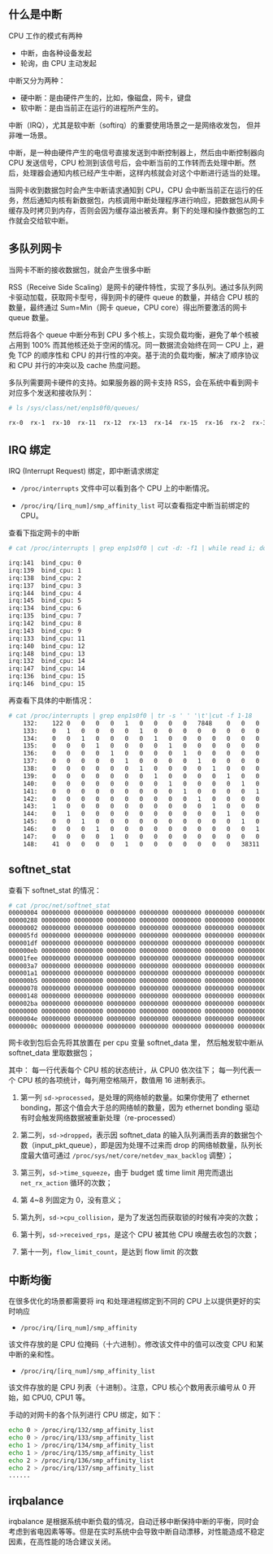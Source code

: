 ## 什么是中断

CPU 工作的模式有两种

- 中断，由各种设备发起
- 轮询，由 CPU 主动发起

中断又分为两种：

- 硬中断：是由硬件产生的，比如，像磁盘，网卡，键盘
- 软中断：是由当前正在运行的进程所产生的。

中断（IRQ），尤其是软中断（softirq）的重要使用场景之一是网络收发包， 但并非唯一场景。

中断，是一种由硬件产生的电信号直接发送到中断控制器上，然后由中断控制器向 CPU 发送信号，CPU 检测到该信号后，会中断当前的工作转而去处理中断。然后，处理器会通知内核已经产生中断，这样内核就会对这个中断进行适当的处理。

当网卡收到数据包时会产生中断请求通知到 CPU，CPU 会中断当前正在运行的任务，然后通知内核有新数据包，内核调用中断处理程序进行响应，把数据包从网卡缓存及时拷贝到内存，否则会因为缓存溢出被丢弃。剩下的处理和操作数据包的工作就会交给软中断。

## 多队列网卡

当网卡不断的接收数据包，就会产生很多中断

RSS（Receive Side Scaling）是网卡的硬件特性，实现了多队列。通过多队列网卡驱动加载，获取网卡型号，得到网卡的硬件  queue 的数量，并结合 CPU 核的数量，最终通过 Sum=Min（网卡 queue，CPU core）得出所要激活的网卡 queue  数量。

然后将各个 queue 中断分布到 CPU 多个核上，实现负载均衡，避免了单个核被占用到 100%  而其他核还处于空闲的情况。同一数据流会始终在同一 CPU 上，避免 TCP 的顺序性和 CPU  的并行性的冲突。基于流的负载均衡，解决了顺序协议和 CPU 并行的冲突以及 cache 热度问题。

多队列需要网卡硬件的支持。如果服务器的网卡支持 RSS，会在系统中看到网卡对应多个发送和接收队列：

```bash
# ls /sys/class/net/enp1s0f0/queues/

rx-0  rx-1  rx-10  rx-11  rx-12  rx-13  rx-14  rx-15  rx-16  rx-2  rx-3  rx-4  rx-5  rx-6  rx-7  rx-8  rx-9  tx-0  tx-1  tx-10  tx-11  tx-12  tx-13  tx-14  tx-15  tx-2  tx-3  tx-4  tx-5  tx-6  tx-7  tx-8  tx-9
```

## IRQ 绑定

IRQ (Interrupt Request) 绑定，即中断请求绑定

- `/proc/interrupts` 文件中可以看到各个 CPU 上的中断情况。

- `/proc/irq/[irq_num]/smp_affinity_list` 可以查看指定中断当前绑定的 CPU。

查看下指定网卡的中断

```bash
# cat /proc/interrupts | grep enp1s0f0 | cut -d: -f1 | while read i; do echo -ne irq":$i\t bind_cpu: "; cat /proc/irq/$i/smp_affinity_list; done | sort -n -t' ' -k3

irq:141	 bind_cpu: 0
irq:139	 bind_cpu: 1
irq:138	 bind_cpu: 2
irq:137	 bind_cpu: 3
irq:144	 bind_cpu: 4
irq:145	 bind_cpu: 5
irq:134	 bind_cpu: 6
irq:135	 bind_cpu: 7
irq:142	 bind_cpu: 8
irq:143	 bind_cpu: 9
irq:133	 bind_cpu: 11
irq:140	 bind_cpu: 12
irq:148	 bind_cpu: 13
irq:132	 bind_cpu: 14
irq:147	 bind_cpu: 14
irq:136	 bind_cpu: 15
irq:146	 bind_cpu: 15
```

再查看下具体的中断情况：

```bash
# cat /proc/interrupts | grep enp1s0f0 | tr -s ' ' '\t'|cut -f 1-18
	132:	122	0	0	0	0	1	0	0	0	0	7848	0	0	0	14836	0
	133:	0	1	0	0	0	0	1	0	0	0	0	0	0	0	0	0
	134:	0	0	1	0	0	0	0	1	0	0	0	0	0	0	0	0
	135:	0	0	0	1	0	0	0	0	1	0	0	0	0	0	0	0
	136:	0	0	0	0	1	0	0	0	0	1	0	0	0	0	0	0
	137:	0	0	0	0	0	1	0	0	0	0	1	0	0	0	0	0
	138:	0	0	0	0	0	0	1	0	0	0	0	1	0	0	0	0
	139:	0	0	0	0	0	0	0	1	0	0	0	0	1	0	0	0
	140:	0	0	0	0	0	0	0	0	1	0	0	0	0	1	0	0
	141:	0	0	0	0	0	0	0	0	0	1	0	0	0	0	1	0
	142:	0	0	0	0	0	0	0	0	0	0	1	0	0	0	0	1
	143:	1	0	0	0	0	0	0	0	0	0	0	1	0	0	0	0
	144:	0	1	0	0	0	0	0	0	0	0	0	0	1	0	0	0
	145:	0	0	1	0	0	0	0	0	0	0	0	0	0	1	0	0
	146:	0	0	0	1	0	0	0	0	0	0	0	0	0	0	1	0
	147:	0	0	0	0	1	0	0	0	0	0	0	0	0	0	0	1
	148:	41	0	0	0	0	1	0	0	0	0	0	0	0	38311	0	0
```

## softnet_stat

查看下 softnet_stat 的情况：

```bash
# cat /proc/net/softnet_stat
00000004 00000000 00000000 00000000 00000000 00000000 00000000 00000000 00000000 00000000 00000000 00000000 00000000
00000288 00000000 00000000 00000000 00000000 00000000 00000000 00000000 00000000 00000000 00000000 00000000 00000001
00000002 00000000 00000000 00000000 00000000 00000000 00000000 00000000 00000000 00000000 00000000 00000000 00000002
000005fd 00000000 00000000 00000000 00000000 00000000 00000000 00000000 00000000 00000000 00000000 00000000 00000003
000001df 00000000 00000000 00000000 00000000 00000000 00000000 00000000 00000000 00000000 00000000 00000000 00000004
000000eb 00000000 00000000 00000000 00000000 00000000 00000000 00000000 00000000 00000000 00000000 00000000 00000005
00001fee 00000000 00000000 00000000 00000000 00000000 00000000 00000000 00000000 00000000 00000000 00000000 00000006
000003a7 00000000 00000000 00000000 00000000 00000000 00000000 00000000 00000000 00000000 00000000 00000000 00000007
000001a1 00000000 00000000 00000000 00000000 00000000 00000000 00000000 00000000 00000000 00000000 00000000 00000008
000000b5 00000000 00000000 00000000 00000000 00000000 00000000 00000000 00000000 00000000 00000000 00000000 00000009
00000078 00000000 00000000 00000000 00000000 00000000 00000000 00000000 00000000 00000000 00000000 00000000 0000000a
00000148 00000000 00000000 00000000 00000000 00000000 00000000 00000000 00000000 00000000 00000000 00000000 0000000b
000002ba 00000000 00000000 00000000 00000000 00000000 00000000 00000000 00000000 00000000 00000000 00000000 0000000c
00000000 00000000 00000000 00000000 00000000 00000000 00000000 00000000 00000000 00000000 00000000 00000000 0000000d
0000004e 00000000 00000000 00000000 00000000 00000000 00000000 00000000 00000000 00000000 00000000 00000000 0000000e
0000000c 00000000 00000000 00000000 00000000 00000000 00000000 00000000 00000000 00000000 00000000 00000000 0000000f
```

网卡收到包后会先将其放置在 per cpu 变量 softnet_data 里， 然后触发软中断从 softnet_data 里取数据包；

其中： 每一行代表每个 CPU 核的状态统计，从 CPU0 依次往下； 每一列代表一个 CPU 核的各项统计，每列用空格隔开，数值用 16 进制表示。

1. 第一列 `sd->processed`，是处理的网络帧的数量。如果你使用了 ethernet bonding，那这个值会大于总的网络帧的数量，因为 ethernet bonding 驱动有时会触发网络数据被重新处理（re-processed）

2. 第二列，`sd->dropped`，表示因 softnet_data 的输入队列满而丢弃的数据包个数（input_pkt_queue），即是因为处理不过来而 drop 的网络帧数量，队列长度最大值可通过 `/proc/sys/net/core/netdev_max_backlog` 调整）；

3. 第三列，`sd->time_squeeze`，由于 budget 或 time limit 用完而退出`net_rx_action` 循环的次数；

4. 第 4~8 列固定为 0，没有意义；

5. 第九列，`sd->cpu_collision`，是为了发送包而获取锁的时候有冲突的次数；

6. 第十列，`sd->received_rps`，是这个 CPU 被其他 CPU 唤醒去收包的次数；

7. 第十一列，`flow_limit_count`，是达到 flow limit 的次数

## 中断均衡

在很多优化的场景都需要将 irq 和处理进程绑定到不同的 CPU 上以提供更好的实时响应

- `/proc/irq/[irq_num]/smp_affinity`

该文件存放的是 CPU 位掩码（十六进制）。修改该文件中的值可以改变 CPU 和某中断的亲和性。

- `/proc/irq/[irq_num]/smp_affinity_list`

该文件存放的是 CPU 列表（十进制）。注意，CPU 核心个数用表示编号从 0 开始，如 CPU0, CPU1 等。

手动的对网卡的各个队列进行 CPU 绑定，如下：

```bash
echo 0 > /proc/irq/132/smp_affinity_list
echo 0 > /proc/irq/133/smp_affinity_list
echo 1 > /proc/irq/134/smp_affinity_list
echo 1 > /proc/irq/135/smp_affinity_list
echo 2 > /proc/irq/136/smp_affinity_list
echo 2 > /proc/irq/137/smp_affinity_list
......
```

## irqbalance

irqbalance 是根据系统中断负载的情况，自动迁移中断保持中断的平衡，同时会考虑到省电因素等等。但是在实时系统中会导致中断自动漂移，对性能造成不稳定因素，在高性能的场合建议关闭。